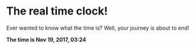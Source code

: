 # The real time clock!

Ever wanted to know what the time is? Well, your journey is about to end!

**The time is Nov 19, 2017, 03:24**
